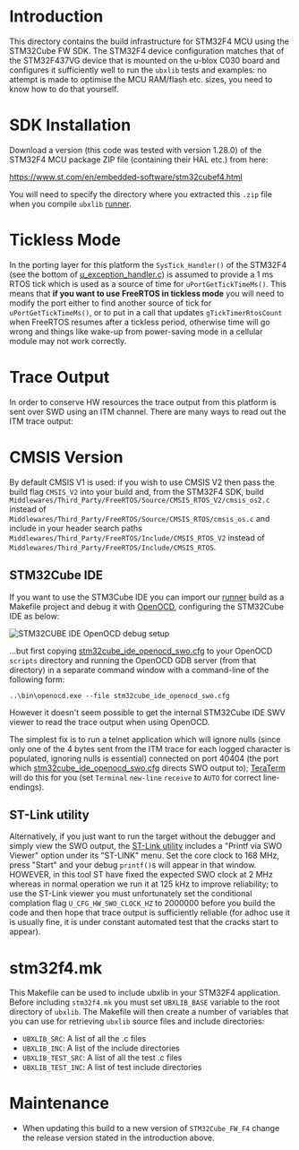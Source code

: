 # Introduction
This directory contains the build infrastructure for STM32F4 MCU using the STM32Cube FW SDK.  The STM32F4 device configuration matches that of the STM32F437VG device that is mounted on the u-blox C030 board and configures it sufficiently well to run the `ubxlib` tests and examples: no attempt is made to optimise the MCU RAM/flash etc. sizes, you need to know how to do that yourself.

# SDK Installation
Download a version (this code was tested with version 1.28.0) of the STM32F4 MCU package ZIP file (containing their HAL etc.) from here:

https://www.st.com/en/embedded-software/stm32cubef4.html

You will need to specify the directory where you extracted this `.zip` file when you compile `ubxlib` [runner](runner).

# Tickless Mode
In the porting layer for this platform the `SysTick_Handler()` of the STM32F4 (see the bottom of [u_exception_handler.c](/port/platform/stm32cube/src/u_exception_handler.c)) is assumed to provide a 1 ms RTOS tick which is used as a source of time for `uPortGetTickTimeMs()`.  This means that **if you want to use FreeRTOS in tickless mode** you will need to modify the port either to find another source of tick for `uPortGetTickTimeMs()`, or to put in a call that updates `gTickTimerRtosCount` when FreeRTOS resumes after a tickless period, otherwise time will go wrong and things like wake-up from power-saving mode in a cellular module may not work correctly.

# Trace Output
In order to conserve HW resources the trace output from this platform is sent over SWD using an ITM channel. There are many ways to read out the ITM trace output:

# CMSIS Version
By default CMSIS V1 is used: if you wish to use CMSIS V2 then pass the build flag `CMSIS_V2` into your build and, from the STM32F4 SDK, build `Middlewares/Third_Party/FreeRTOS/Source/CMSIS_RTOS_V2/cmsis_os2.c` instead of `Middlewares/Third_Party/FreeRTOS/Source/CMSIS_RTOS/cmsis_os.c` and include in your header search paths `Middlewares/Third_Party/FreeRTOS/Include/CMSIS_RTOS_V2` instead of `Middlewares/Third_Party/FreeRTOS/Include/CMSIS_RTOS`.

## STM32Cube IDE
If you want to use the STM3Cube IDE you can import our [runner](runner) build as a Makefile project and debug it with [OpenOCD](https://github.com/xpack-dev-tools/openocd-xpack), configuring the STM32Cube IDE as below:

![STM32CUBE IDE OpenOCD debug setup](stm32cube_ide_openocd_setup.jpg)

...but first copying [stm32cube_ide_openocd_swo.cfg](stm32cube_ide_openocd_swo.cfg) to your OpenOCD `scripts` directory and running the OpenOCD GDB server (from that directory) in a separate command window with a command-line of the following form:

`..\bin\openocd.exe --file stm32cube_ide_openocd_swo.cfg`

However it doesn't seem possible to get the internal STM32Cube IDE SWV viewer to read the trace output when using OpenOCD.

The simplest fix is to run a telnet application which will ignore nulls (since only one of the 4 bytes sent from the ITM trace for each logged character is populated, ignoring nulls is essential) connected on port 40404 (the port which [stm32cube_ide_openocd_swo.cfg](stm32cube_ide_openocd_swo.cfg) directs SWO output to); [TeraTerm](https://tera-term.en.softonic.com/) will do this for you (set `Terminal` `new-line` `receive` to `AUTO` for correct line-endings).

## ST-Link utility
Alternatively, if you just want to run the target without the debugger and simply view the SWO output, the [ST-Link utility](https://www.st.com/en/development-tools/stsw-link004.html) includes a "Printf via SWO Viewer" option under its "ST-LINK" menu.  Set the core clock to 168 MHz, press "Start" and your debug `printf()`s will appear in that window.  HOWEVER, in this tool ST have fixed the expected SWO clock at 2 MHz whereas in normal operation we run it at 125 kHz to improve reliability; to use the ST-Link viewer you must unfortunately set the conditional complation flag `U_CFG_HW_SWO_CLOCK_HZ` to 2000000 before you build the code and then hope that trace output is sufficiently reliable (for adhoc use it is usually fine, it is under constant automated test that the cracks start to appear).

# stm32f4.mk
This Makefile can be used to include ubxlib in your STM32F4 application. Before including `stm32f4.mk` you must set `UBXLIB_BASE` variable to the root directory of `ubxlib`.
The Makefile will then create a number of variables that you can use for retrieving `ubxlib` source files and include directories:
* `UBXLIB_SRC`: A list of all the .c files
* `UBXLIB_INC`: A list of the include directories
* `UBXLIB_TEST_SRC`: A list of all the test .c files
* `UBXLIB_TEST_INC`: A list of test include directories

# Maintenance
- When updating this build to a new version of `STM32Cube_FW_F4` change the release version stated in the introduction above.
